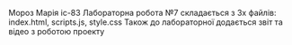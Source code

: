Мороз Марія іс-83
Лабораторна робота №7 складається з 3х файлів: index.html, scripts.js, style.css
Також до лабораторної додається звіт та відео з роботою проекту

